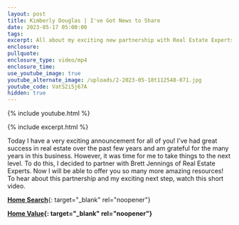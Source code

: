 ```yaml
---
layout: post
title: Kimberly Douglas | I've Got News to Share
date: 2023-05-17 05:00:00
tags:
excerpt: All about my exciting new partnership with Real Estate Experts.
enclosure:
pullquote:
enclosure_type: video/mp4
enclosure_time:
use_youtube_image: true
youtube_alternate_image: /uploads/2-2023-05-18t112548-071.jpg
youtube_code: VatS2i5j67A
hidden: true
---
```

{% include youtube.html %}

{% include excerpt.html %}

Today I have a very exciting announcement for all of you! I’ve had great success in real estate over the past few years and am grateful for the many years in this business. However, it was time for me to take things to the next level. To do this, I decided to partner with Brett Jennings of Real Estate Experts. Now I will be able to offer you so many more amazing resources! To hear about this partnership and my exciting next step, watch this short video.

[**Home Search**](https://kimberlydouglas.bayareahomesearch.com/){: target="_blank" rel="noopener"}

**[Home Value](https://kimberlydouglas.bayareahomesearch.com/home-valuation/){: target="_blank" rel="noopener"}**<br>​​